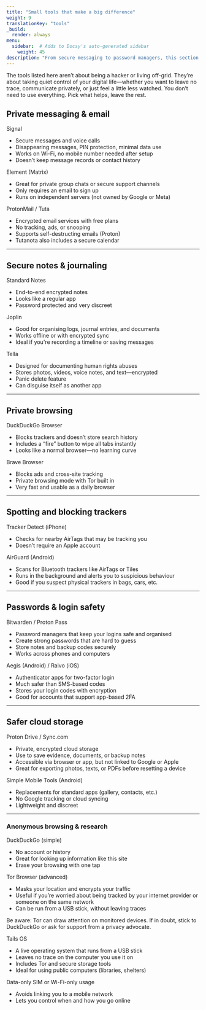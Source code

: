 ```yaml
---
title: "Small tools that make a big difference"
weight: 9
translationKey: "tools"
_build:
  render: always
menu:
  sidebar:  # Adds to Docsy's auto-generated sidebar
    weight: 45
description: "From secure messaging to password managers, this section collects calm, discreet apps that support privacy without screaming “I’m hiding something”. Pick and choose what fits—no jargon, no overwhelm, just things that work."
---
```


The tools listed here aren’t about being a hacker or living off-grid. They’re about taking quiet control of your digital life—whether you want to leave no trace, communicate privately, or just feel a little less watched. You don’t need to use everything. Pick what helps, leave the rest.

## Private messaging & email

Signal

* Secure messages and voice calls
* Disappearing messages, PIN protection, minimal data use
* Works on Wi-Fi, no mobile number needed after setup
* Doesn’t keep message records or contact history

Element (Matrix)

* Great for private group chats or secure support channels
* Only requires an email to sign up
* Runs on independent servers (not owned by Google or Meta)

ProtonMail / Tuta

* Encrypted email services with free plans
* No tracking, ads, or snooping
* Supports self-destructing emails (Proton)
* Tutanota also includes a secure calendar

---

## Secure notes & journaling

Standard Notes

* End-to-end encrypted notes
* Looks like a regular app
* Password protected and very discreet

Joplin

* Good for organising logs, journal entries, and documents
* Works offline or with encrypted sync
* Ideal if you're recording a timeline or saving messages

Tella

* Designed for documenting human rights abuses
* Stores photos, videos, voice notes, and text—encrypted
* Panic delete feature
* Can disguise itself as another app

---

## Private browsing

DuckDuckGo Browser

* Blocks trackers and doesn’t store search history
* Includes a “fire” button to wipe all tabs instantly
* Looks like a normal browser—no learning curve

Brave Browser

* Blocks ads and cross-site tracking
* Private browsing mode with Tor built in
* Very fast and usable as a daily browser

---

## Spotting and blocking trackers

Tracker Detect (iPhone)

* Checks for nearby AirTags that may be tracking you
* Doesn’t require an Apple account

AirGuard (Android)

* Scans for Bluetooth trackers like AirTags or Tiles
* Runs in the background and alerts you to suspicious behaviour
* Good if you suspect physical trackers in bags, cars, etc.

---

## Passwords & login safety

Bitwarden / Proton Pass

* Password managers that keep your logins safe and organised
* Create strong passwords that are hard to guess
* Store notes and backup codes securely
* Works across phones and computers

Aegis (Android) / Raivo (iOS)

* Authenticator apps for two-factor login
* Much safer than SMS-based codes
* Stores your login codes with encryption
* Good for accounts that support app-based 2FA

---

## Safer cloud storage

Proton Drive / Sync.com

* Private, encrypted cloud storage
* Use to save evidence, documents, or backup notes
* Accessible via browser or app, but not linked to Google or Apple
* Great for exporting photos, texts, or PDFs before resetting a device

Simple Mobile Tools (Android)

* Replacements for standard apps (gallery, contacts, etc.)
* No Google tracking or cloud syncing
* Lightweight and discreet

---

### Anonymous browsing & research

DuckDuckGo (simple)

* No account or history
* Great for looking up information like this site
* Erase your browsing with one tap

Tor Browser (advanced)

* Masks your location and encrypts your traffic
* Useful if you’re worried about being tracked by your internet provider or someone on the same network
* Can be run from a USB stick, without leaving traces

Be aware: Tor can draw attention on monitored devices. If in doubt, stick to DuckDuckGo or ask for support from a privacy advocate.

Tails OS

* A live operating system that runs from a USB stick
* Leaves no trace on the computer you use it on
* Includes Tor and secure storage tools
* Ideal for using public computers (libraries, shelters)

Data-only SIM or Wi-Fi-only usage

* Avoids linking you to a mobile network
* Lets you control when and how you go online
